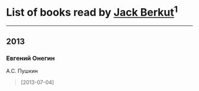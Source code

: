 # List of books read by [Jack Berkut](http://vk.com/id323667452)<sup>1</sup>
---

## 2013

### Евгений Онегин
А.С. Пушкин
> [2013-07-04] 



